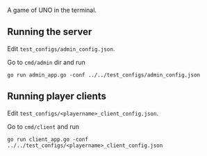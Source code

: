 A game of UNO in the terminal.

## Running the server

Edit `test_configs/admin_config.json`.

Go to `cmd/admin` dir and run

`go run admin_app.go -conf ../../test_configs/admin_config.json`

## Running player clients

Edit `test_configs/<playername>_client_config.json`.

Go to `cmd/client` and run

`go run client_app.go -conf ../../test_configs/<playername>_client_config.json`
